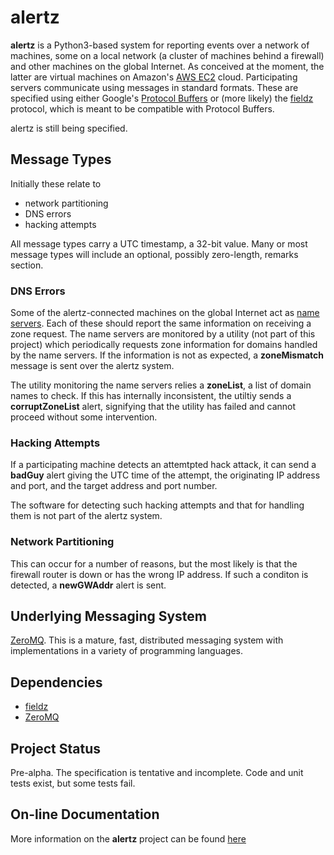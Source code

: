 # alertz

**alertz** is a Python3-based system for reporting events over a
network of machines, some on a local network (a cluster of machines
behind a firewall) and other machines on the global Internet.  As
conceived at the moment, the latter are virtual machines on Amazon's
[AWS EC2](http://aws.amazon.com/ec2) cloud.  Participating servers communicate
using messages in standard formats.  These are specified using either
Google's
[Protocol Buffers](http://developers.google.com/protocol-buffers)
or (more likely) the
[fieldz](https://jddixon.github.io/fieldz)
protocol, which is meant to be compatible with Protocol Buffers.

alertz is still being specified.

## Message Types

Initially these relate to

* network partitioning
* DNS errors
* hacking attempts

All message types carry a UTC timestamp, a 32-bit value.  Many or most
message types will include an optional, possibly zero-length, remarks
section.

### DNS Errors

Some of the alertz-connected machines on the global Internet act as
[name servers](https://en.wikipedia.org/wiki/Name_server).
Each of these should report the same information on receiving a
zone request.  The name servers are monitored by a utility (not part of
this project) which periodically requests zone information for domains
handled by the name servers.  If the information is not as expected,
a **zoneMismatch** message is sent over the alertz system.

The utility monitoring the name servers relies a **zoneList**, a list
of domain names to check.  If this has internally inconsistent, the
utiltiy sends a **corruptZoneList** alert, signifying that the utility
has failed and cannot proceed without some intervention.

### Hacking Attempts

If a participating machine detects an attemtpted hack attack, it can
send a **badGuy** alert giving the UTC time of the attempt, the
originating IP address and port, and the target address and port number.

The software for detecting such hacking attempts and that for handling them
is not part of the alertz system.

### Network Partitioning

This can occur for a number of reasons, but the most likely is that
the firewall router is down or has the wrong IP address.  If such a
conditon is detected, a **newGWAddr** alert is sent.

## Underlying Messaging System

[ZeroMQ](http://zeromq.org).  This is a mature, fast, distributed
messaging system with implementations in a variety of programming
languages.

## Dependencies

* [fieldz](https://jddixon.github.io/fieldz)
* [ZeroMQ](http://zeromq.org)

## Project Status

Pre-alpha.  The specification is tentative and incomplete.  Code and unit
tests exist, but some tests fail.

## On-line Documentation

More information on the **alertz** project can be found
[here](https://jddixon.github.io/alertz)
